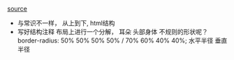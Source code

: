 [source](https://juejin.im/post/5bd407a9e51d454993187728)

- 与常识不一样，  从上到下, html结构
- 写好结构注释
布局上进行一个分解， 耳朵 头部身体
不规则的形状呢？  
border-radius: 50% 50% 50% 50% / 70% 60% 40% 40%; 水平半径 垂直半径
